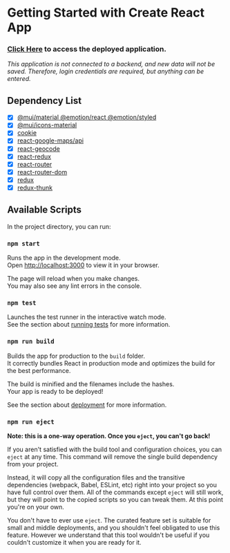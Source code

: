 # Getting Started with Create React App

### [Click Here](https://stevies-super-cool-business-directory.netlify.app/login) to access the deployed application.

_This application is not connected to a backend, and new data will not be saved.
Therefore, login credentials are required, but anything can be entered._

## Dependency List

- [x] [@mui/material @emotion/react @emotion/styled](https://mui.com/material-ui/getting-started/installation/)
- [x] [@mui/icons-material](https://mui.com/material-ui/getting-started/installation/)
- [x] [cookie](https://www.npmjs.com/package/cookie)
- [x]
  [react-google-maps/api](https://www.npmjs.com/package/@react-google-maps/api)
- [x] [react-geocode](https://www.npmjs.com/package/react-geocode)
- [x] [react-redux](https://www.npmjs.com/package/react-redux)
- [x] [react-router](https://www.npmjs.com/package/react-router)
- [x] [react-router-dom](https://www.npmjs.com/package/react-router-dom)
- [x] [redux](https://www.npmjs.com/package/redux)
- [x] [redux-thunk](https://www.npmjs.com/package/redux-thunk)

## Available Scripts

In the project directory, you can run:

### `npm start`

Runs the app in the development mode.\
Open [http://localhost:3000](http://localhost:3000) to view it in your browser.

The page will reload when you make changes.\
You may also see any lint errors in the console.

### `npm test`

Launches the test runner in the interactive watch mode.\
See the section about [running tests](https://facebook.github.io/create-react-app/docs/running-tests) for more information.

### `npm run build`

Builds the app for production to the `build` folder.\
It correctly bundles React in production mode and optimizes the build for the best performance.

The build is minified and the filenames include the hashes.\
Your app is ready to be deployed!

See the section about [deployment](https://facebook.github.io/create-react-app/docs/deployment) for more information.

### `npm run eject`

**Note: this is a one-way operation. Once you `eject`, you can't go back!**

If you aren't satisfied with the build tool and configuration choices, you can `eject` at any time. This command will remove the single build dependency from your project.

Instead, it will copy all the configuration files and the transitive dependencies (webpack, Babel, ESLint, etc) right into your project so you have full control over them. All of the commands except `eject` will still work, but they will point to the copied scripts so you can tweak them. At this point you're on your own.

You don't have to ever use `eject`. The curated feature set is suitable for small and middle deployments, and you shouldn't feel obligated to use this feature. However we understand that this tool wouldn't be useful if you couldn't customize it when you are ready for it.
